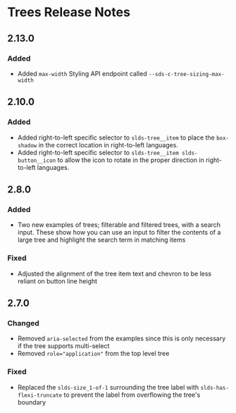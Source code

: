 <!-- Release notes authoring guidelines: http://keepachangelog.com/ -->

# Trees Release Notes

<!-- ## [Unreleased] -->

## 2.13.0

### Added
- Added `max-width` Styling API endpoint called `--sds-c-tree-sizing-max-width`

## 2.10.0

### Added
- Added right-to-left specific selector to `slds-tree__item` to place the `box-shadow` in the correct location in right-to-left languages.
- Added right-to-left specific selector to `slds-tree__item slds-button__icon` to allow the icon to rotate in the proper direction in right-to-left languages.

## 2.8.0

### Added
- Two new examples of trees; filterable and filtered trees, with a search input. These show how you can use an input to filter the contents of a large tree and highlight the search term in matching items

### Fixed
- Adjusted the alignment of the tree item text and chevron to be less reliant on button line height

## 2.7.0

### Changed
- Removed `aria-selected` from the examples since this is only necessary if the tree supports multi-select
- Removed `role="application"` from the top level tree

### Fixed
- Replaced the `slds-size_1-of-1` surrounding the tree label with `slds-has-flexi-truncate` to prevent the label from overflowing the tree's boundary
